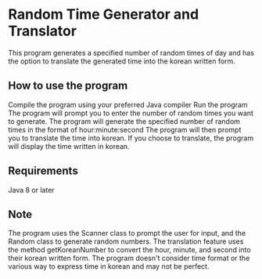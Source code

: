 # Random Time Generator and Translator
This program generates a specified number of random times of day and has the option to translate the generated time into the korean written form.

## How to use the program
Compile the program using your preferred Java compiler
Run the program
The program will prompt you to enter the number of random times you want to generate.
The program will generate the specified number of random times in the format of hour:minute:second
The program will then prompt you to translate the time into korean.
If you choose to translate, the program will display the time written in korean.

## Requirements
Java 8 or later

## Note
The program uses the Scanner class to prompt the user for input, and the Random class to generate random numbers.
The translation feature uses the method getKoreanNumber to convert the hour, minute, and second into their korean written form.
The program doesn't consider time format or the various way to express time in korean and may not be perfect.
